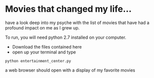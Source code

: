 # Movies that changed my life...

have a look deep into my psyche with the list of movies that have had a profound impact on me as I grew up.

To run, you will need python 2.7 installed on your computer.

- Download the files contained here
- open up your terminal and type
```
python entertainment_center.py
```

a web browser should open with a display of my favorite movies
